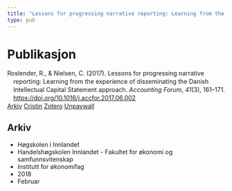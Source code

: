 ```yaml
---
title: "Lessons for progressing narrative reporting: Learning from the experience of disseminating the Danish Intellectual Capital Statement approach"
type: pub
---
```

<h1>Publikasjon</h1>
<article id="csl-bib-container-ERE4QZD2" class="csl-bib-container">
  <div class="csl-bib-body" style="line-height: 1.35; padding-left: 1em; text-indent:-1em;">
  <div class="csl-entry">Roslender, R., &amp; Nielsen, C. (2017). Lessons for progressing narrative reporting: Learning from the experience of disseminating the Danish Intellectual Capital Statement approach. <i>Accounting Forum</i>, <i>41</i>(3), 161&#x2013;171. <a href="https://doi.org/10.1016/j.accfor.2017.06.002">https://doi.org/10.1016/j.accfor.2017.06.002</a></div>
</div>
  <div class="csl-bib-buttons">
    <a href="#taxonomy-article-ERE4QZD2" class="csl-bib-button">Arkiv</a>
    <a href="https://app.cristin.no/results/show.jsf?id=1568620" alt="Cristin URL" class="csl-bib-button">Cristin</a>
    <a href="http://zotero.org/groups/5022929/items/ERE4QZD2" alt="Zotero URL" class="csl-bib-button">Zotero</a>
    <a href="https://discovery.dundee.ac.uk/files/18296223/NewerHorses.pdf" class="csl-bib-button">Unpaywall</a>
  </div>
  <div id="csl-bib-meta-container-ERE4QZD2"></div>
</article>
<div id="csl-bib-meta-ERE4QZD2" class="csl-bib-meta">
  <article id="taxonomy-article-ERE4QZD2" class="taxonomy-article">
    <h1>Arkiv</h1>
    <ul>
      <li>Høgskolen i Innlandet</li>
      <li>Handelshøgskolen Innlandet - Fakultet for økonomi og samfunnsvitenskap</li>
      <li>Institutt for økonomifag</li>
      <li>2018</li>
      <li>Februar</li>
    </ul>
  </article>
</div>
